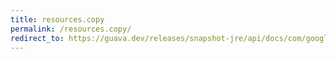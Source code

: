 ```yaml
---
title: resources.copy
permalink: /resources.copy/
redirect_to: https://guava.dev/releases/snapshot-jre/api/docs/com/google/common/io/Resources.html#copy-java.net.URL-java.io.OutputStream-
---
```

